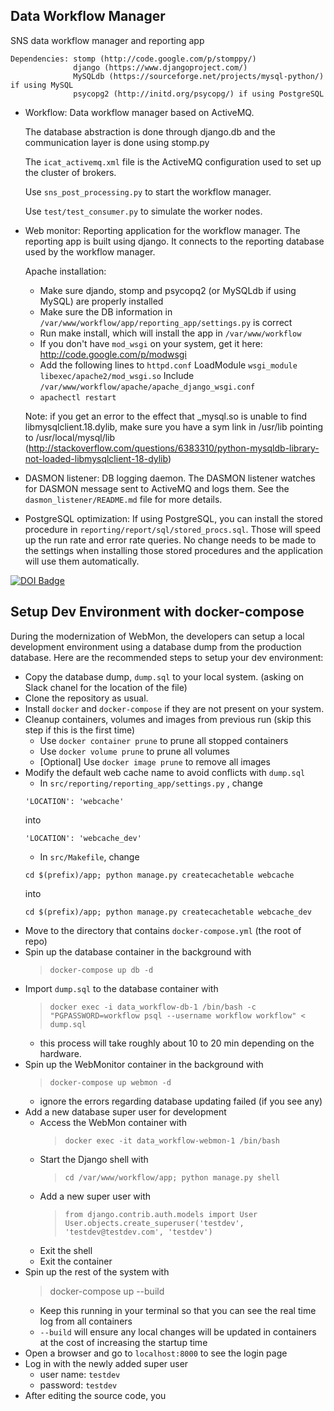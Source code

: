 Data Workflow Manager
---------------------

SNS data workflow manager and reporting app

	Dependencies: stomp (http://code.google.com/p/stomppy/)
	              django (https://www.djangoproject.com/)
	              MySQLdb (https://sourceforge.net/projects/mysql-python/) if using MySQL
	              psycopg2 (http://initd.org/psycopg/) if using PostgreSQL

- Workflow: Data workflow manager based on ActiveMQ.

	The database abstraction is done through django.db and the
	communication layer is done using stomp.py
	
	The `icat_activemq.xml` file is the ActiveMQ configuration used to set up the 
	cluster of brokers.
	
	Use `sns_post_processing.py` to start the workflow manager.
	
	Use `test/test_consumer.py` to simulate the worker nodes.

- Web monitor: Reporting application for the workflow manager.
	The reporting app is built using django. It connects to the reporting
	database used by the workflow manager.

	Apache installation:
	- Make sure djando, stomp and psycopq2 (or MySQLdb if using MySQL) are properly installed
	- Make sure the DB information in `/var/www/workflow/app/reporting_app/settings.py` is correct
	- Run make install, which will install the app in `/var/www/workflow`
	- If you don't have `mod_wsgi` on your system, get it here: http://code.google.com/p/modwsgi
	- Add the following lines to `httpd.conf`
		LoadModule `wsgi_module libexec/apache2/mod_wsgi.so`
		Include `/var/www/workflow/apache/apache_django_wsgi.conf`
	- `apachectl restart`	
	
	Note: if you get an error to the effect that _mysql.so is unable to find libmysqlclient.18.dylib,
	make sure you have a sym link in /usr/lib pointing to /usr/local/mysql/lib
	(http://stackoverflow.com/questions/6383310/python-mysqldb-library-not-loaded-libmysqlclient-18-dylib)
	
- DASMON listener: DB logging daemon.
    The DASMON listener watches for DASMON message sent to ActiveMQ and logs them.
	See the `dasmon_listener/README.md` file for more details.

- PostgreSQL optimization:
	If using PostgreSQL, you can install the stored procedure in `reporting/report/sql/stored_procs.sql`.
	Those will speed up the run rate and error rate queries. No change needs to be made
	to the settings when installing those stored procedures and the application will
	use them automatically.

[![DOI Badge](https://zenodo.org/badge/4139/neutrons/data_workflow.png)](http://dx.doi.org/10.5281/zenodo.10054)

## Setup Dev Environment with docker-compose

During the modernization of WebMon, the developers can setup a local development environment using a database dump from the production database.
Here are the recommended steps to setup your dev environment:

- Copy the database dump, `dump.sql` to your local system. (asking on Slack chanel for the location of the file)
- Clone the repository as usual.
- Install `docker` and `docker-compose` if they are not present on your system.
- Cleanup containers, volumes and images from previous run (skip this step if this is the first time)
  - Use `docker container prune` to prune all stopped containers
  - Use `docker volume prune` to prune all volumes
  - [Optional] Use `docker image prune` to remove all images
- Modify the default web cache name to avoid conflicts with `dump.sql`
  - In `src/reporting/reporting_app/settings.py` , change
  ```
  'LOCATION': 'webcache'
  ```
  into
  ```
  'LOCATION': 'webcache_dev'
  ```
  - In `src/Makefile`, change 
  ```
  cd $(prefix)/app; python manage.py createcachetable webcache
  ```
  into 
  ```
  cd $(prefix)/app; python manage.py createcachetable webcache_dev
  ```
- Move to the directory that contains `docker-compose.yml` (the root of repo)
- Spin up the database container in the background with
  > `docker-compose up db -d`
- Import `dump.sql` to the database container with 
  > `docker exec -i data_workflow-db-1 /bin/bash -c "PGPASSWORD=workflow psql --username workflow workflow" < dump.sql`
  - this process will take roughly about 10 to 20 min depending on the hardware.
- Spin up the WebMonitor container in the background with
  > `docker-compose up webmon -d`
  - ignore the errors regarding database updating failed (if you see any)
- Add a new database super user for development
  - Access the WebMon container with
    > `docker exec -it data_workflow-webmon-1 /bin/bash`
  - Start the Django shell with
    > `cd /var/www/workflow/app; python manage.py shell`
  - Add a new super user with
    > `from django.contrib.auth.models import User`  
    > `User.objects.create_superuser('testdev', 'testdev@testdev.com', 'testdev')`
  - Exit the shell
  - Exit the container
- Spin up the rest of the system with
  > docker-compose up --build
  - Keep this running in your terminal so that you can see the real time log from all containers
  - `--build` will ensure any local changes will be updated in containers at the cost of increasing the startup time
- Open a browser and go to `localhost:8000` to see the login page
- Log in with the newly added super user
  - user name: `testdev`
  - password: `testdev`
- After editing the source code, you 
